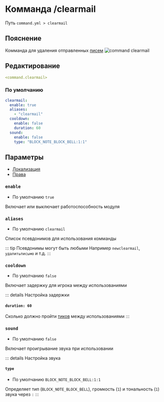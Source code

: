 # Комманда /clearmail
Путь `command.yml > clearmail`

## Пояснение
Комманда для удаления отправленных [писем](/ru/commands/mail/)
![command clearmail](/commandclearmail.png)

## Редактирование
```yaml
<command.clearmail>
```

### По умолчанию
```yaml
clearmail:
  enable: true
  aliases:
    - "clearmail"
  cooldown:
    enable: false
    duration: 60
  sound:
    enable: false
    type: "BLOCK_NOTE_BLOCK_BELL:1:1"
```

## Параметры

- [Локализация](/ru/localizations/ru_ru/command/clearmail/)
- [Права](/ru/permission/command/clearmail/)

### `enable`
- По умолчанию `true`

Включает или выключает работоспособность модуля

### `aliases`
- По умолчанию `clearmail`

Список псевдонимов для использования комманды

::: tip Псевдонимы могут быть любыми
Например `newclearmail`, `удалитьписьмо` и т.д.
:::

### `cooldown`
- По умолчанию `false`

Включает задержку для игрока между использованиями

::: details Настройка задержки
#### `duration: 60`

Сколько должно пройти [тиков](https://ru.minecraft.wiki/w/%D0%A2%D0%B0%D0%BA%D1%82) между использованиями
:::

### `sound`
- По умолчанию `false`

Включает проигрывание звука при использовании

::: details Настройка звука
#### `type`
- По умолчанию `BLOCK_NOTE_BLOCK_BELL:1:1`

Определяет тип (`BLOCK_NOTE_BLOCK_BELL`), громкость (`1`) и тональность (`1`) звука через `:`
:::